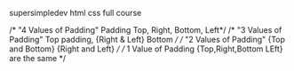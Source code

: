 supersimpledev html css full course

  /* "4 Values of Padding"  Padding Top, Right, Bottom, Left*/
    /* "3 Values of Padding" 
    Top padding, {Right & Left} Bottom */
    /* "2 Values of Padding"
    {Top and Bottom} {Right and Left} */
    /* 1 Value of Padding
    {Top,Right,Bottom LEft} are the same */